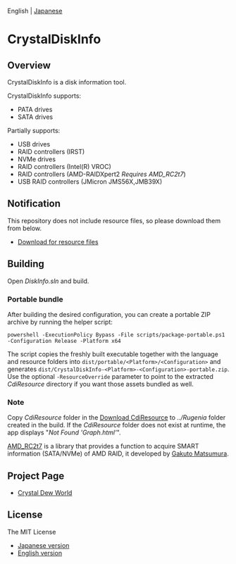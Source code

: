 English | [Japanese](./README.ja.md)

# CrystalDiskInfo

## Overview
CrystalDiskInfo is a disk information tool.

CrystalDiskInfo supports:
- PATA drives
- SATA drives

Partially supports:
- USB drives
- RAID controllers (IRST)
- NVMe drives
- RAID controllers (Intel(R) VROC)
- RAID controllers (AMD-RAIDXpert2 *Requires AMD_RC2t7*)
- USB RAID controllers (JMicron JMS56X,JMB39X)

## Notification
This repository does not include resource files, so please download them from below.
- [Download for resource files](https://crystalmark.info/redirect.php?product=CrystalDiskInfo)

## Building

Open *DiskInfo.sln* and build.

### Portable bundle

After building the desired configuration, you can create a portable ZIP archive by running the helper script:

```
powershell -ExecutionPolicy Bypass -File scripts/package-portable.ps1 -Configuration Release -Platform x64
```

The script copies the freshly built executable together with the language and resource folders into `dist/portable/<Platform>/<Configuration>` and generates `dist/CrystalDiskInfo-<Platform>-<Configuration>-portable.zip`. Use the optional `-ResourceOverride` parameter to point to the extracted *CdiResource* directory if you want those assets bundled as well.

### Note
Copy *CdiResource* folder in the [Download CdiResource](https://crystalmark.info/redirect.php?product=CrystalDiskInfo) to *../Rugenia* folder created in the build. If the *CdiResource* folder does not exist at runtime, the app displays "*Not Found 'Graph.html'*".

[AMD_RC2t7](https://thilmera.com/project/AMD_RC2t7/) is a library that provides a function to acquire SMART information (SATA/NVMe) of AMD RAID, it developed by [Gakuto Matsumura](https://twitter.com/thilmera7).

## Project Page
- [Crystal Dew World](https://crystalmark.info/)

## License
The MIT License
- [Japanese version](https://crystalmark.info/ja/software/crystaldiskinfo/crystaldiskinfo-license/)
- [English version](https://crystalmark.info/en/software/crystaldiskinfo/crystaldiskinfo-license/)
